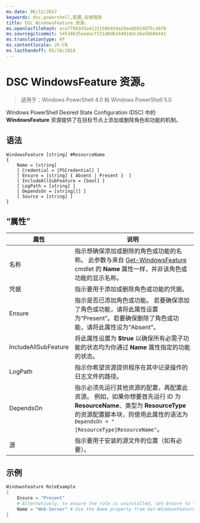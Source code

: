 ```yaml
---
ms.date: 06/12/2017
keywords: dsc,powershell,配置,安装程序
title: DSC WindowsFeature 资源。
ms.openlocfilehash: ece77043d3a4131150b934a19ee8b92dd75c48f0
ms.sourcegitcommit: 54534635eedacf531d8d6344019dc16a50b8b441
ms.translationtype: HT
ms.contentlocale: zh-CN
ms.lasthandoff: 05/16/2018
---
```

# <a name="dsc-windowsfeature-resource"></a>DSC WindowsFeature 资源。

> 适用于：Windows PowerShell 4.0 和 Windows PowerShell 5.0

Windows PowerShell Desired State Configuration (DSC) 中的 **WindowsFeature** 资源提供了在目标节点上添加或删除角色和功能的机制。

## <a name="syntax"></a>语法

```
WindowsFeature [string] #ResourceName
{
    Name = [string]
    [ Credential = [PSCredential] ]
    [ Ensure = [string] { Absent | Present }  ]
    [ IncludeAllSubFeature = [bool] ]
    [ LogPath = [string] ]
    [ DependsOn = [string[]] ]
    [ Source = [string] ]
}
```

## <a name="properties"></a>“属性”

|  属性  |  说明   |
|---|---|
| 名称| 指示想确保添加或删除的角色或功能的名称。 此参数与来自 [Get-WindowsFeature](/powershell/module/servermanager/Get-WindowsFeature) cmdlet 的 __Name__ 属性一样，并非该角色或功能的显示名称。|
| 凭据| 指示要用于添加或删除角色或功能的凭据。|
| Ensure| 指示是否已添加角色或功能。 若要确保添加了角色或功能，请将此属性设置为“Present”。若要确保删除了角色或功能，请将此属性设为“Absent”。|
| IncludeAllSubFeature| 将此属性设置为 __$true__ 以确保所有必需子功能的状态均为你通过 __Name__ 属性指定的功能的状态。|
| LogPath| 指示你希望资源提供程序在其中记录操作的日志文件的路径。|
| DependsOn| 指示必须先运行其他资源的配置，再配置此资源。 例如，如果你想要首先运行 ID 为 __ResourceName__、类型为 __ResourceType__ 的资源配置脚本块，则使用此属性的语法为 `DependsOn = "[ResourceType]ResourceName"`。|
| 源| 指示要用于安装的源文件的位置（如有必要）。|

## <a name="example"></a>示例
```powershell
WindowsFeature RoleExample
{
    Ensure = "Present"
    # Alternatively, to ensure the role is uninstalled, set Ensure to "Absent"
    Name = "Web-Server" # Use the Name property from Get-WindowsFeature
}
```